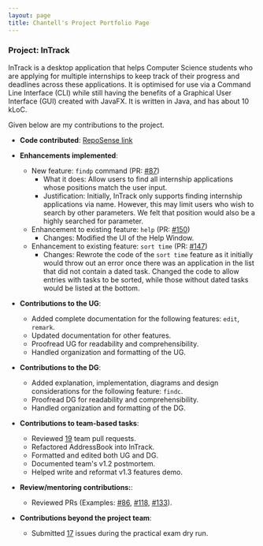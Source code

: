 ```yaml
---
layout: page
title: Chantell's Project Portfolio Page
---
```


### Project: InTrack

InTrack is a desktop application that helps Computer Science students who are applying for multiple internships to keep
track of their progress and deadlines across these applications. It is optimised for use via a Command Line Interface
(CLI) while still having the benefits of a Graphical User Interface (GUI) created with JavaFX. It is written in Java,
and has about 10 kLoC.

Given below are my contributions to the project.
* **Code contributed**: [RepoSense link](https://nus-cs2103-ay2223s1.github.io/tp-dashboard/?search=chantellyu&breakdown=true)

* **Enhancements implemented**: 
  * New feature: `findp` command (PR: [#87](https://github.com/AY2223S1-CS2103T-T11-2/tp/pull/87))
      * What it does: Allow users to find all internship applications whose positions match the user input.
      * Justification: Initially, InTrack only supports finding internship applications via name. However, this may limit 
    users who wish to search by other parameters. We felt that position would also be a highly searched for parameter.
  * Enhancement to existing feature: `help` (PR: [#150](https://github.com/AY2223S1-CS2103T-T11-2/tp/pull/150))
    * Changes: Modified the UI of the Help Window.
  * Enhancement to existing feature: `sort time` (PR: [#147](https://github.com/AY2223S1-CS2103T-T11-2/tp/pull/147))
      * Changes: Rewrote the code of the `sort time` feature as it initially would throw out an error once there was 
    an application in the list that did not contain a dated task. Changed the code to allow entries with tasks to be 
    sorted, while those without dated tasks would be listed at the bottom.

* **Contributions to the UG**: 
  * Added complete documentation for the following features: `edit`, `remark`.
  * Updated documentation for other features.
  * Proofread UG for readability and comprehensibility.
  * Handled organization and formatting of the UG.

* **Contributions to the DG**: 
  * Added explanation, implementation, diagrams and design considerations for the following feature: `findc`.
  * Proofread DG for readability and comprehensibility.
  * Handled organization and formatting of the DG.

* **Contributions to team-based tasks**: 
  * Reviewed [19](https://github.com/AY2223S1-CS2103T-T11-2/tp/pulls?q=is%3Apr+is%3Aclosed) team pull requests.
  * Refactored AddressBook into InTrack.
  * Formatted and edited both UG and DG.
  * Documented team's v1.2 postmortem.
  * Helped write and reformat v1.3 features demo.

* **Review/mentoring contributions:**: 
  * Reviewed PRs (Examples: [#86](https://github.com/AY2223S1-CS2103T-T11-2/tp/pull/86),
      [#118](https://github.com/AY2223S1-CS2103T-T11-2/tp/pull/118),
      [#133](https://github.com/AY2223S1-CS2103T-T11-2/tp/pull/133)).

* **Contributions beyond the project team**:
  * Submitted [17](https://github.com/AY2223S1-CS2103T-W13-2/tp/issues?q=is%3Aissue+is%3Aclosed) issues during the 
  practical exam dry run.
